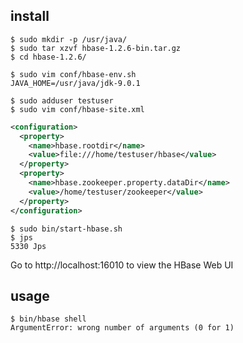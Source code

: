 ## install

```shell
$ sudo mkdir -p /usr/java/
$ sudo tar xzvf hbase-1.2.6-bin.tar.gz
$ cd hbase-1.2.6/

$ sudo vim conf/hbase-env.sh
JAVA_HOME=/usr/java/jdk-9.0.1

$ sudo adduser testuser
$ sudo vim conf/hbase-site.xml
```
```xml
<configuration>
  <property>
    <name>hbase.rootdir</name>
    <value>file:///home/testuser/hbase</value>
  </property>
  <property>
    <name>hbase.zookeeper.property.dataDir</name>
    <value>/home/testuser/zookeeper</value>
  </property>
</configuration>
```

```
$ sudo bin/start-hbase.sh 
$ jps
5330 Jps
```

Go to http://localhost:16010 to view the HBase Web UI


## usage

```
$ bin/hbase shell
ArgumentError: wrong number of arguments (0 for 1)
```